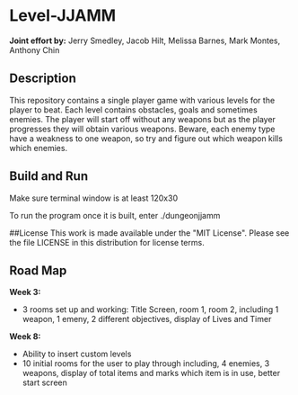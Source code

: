 # Level-JJAMM

**Joint effort by:** Jerry Smedley, Jacob Hilt, Melissa Barnes, Mark Montes, Anthony Chin

## Description
This repository contains a single player game with various levels for the player to beat. Each level contains obstacles, goals and sometimes enemies. The player will start off without any weapons but as the player progresses they will obtain various weapons. Beware, each enemy type have a weakness to one weapon, so try and figure out which weapon kills which enemies.

## Build and Run
Make sure terminal window is at least 120x30

To run the program once it is built, enter
./dungeonjjamm

##License
This work is made available under the "MIT License". Please see the file LICENSE in this distribution for license terms.

## Road Map
**Week 3:**
+ 3 rooms set up and working: Title Screen, room 1, room 2, including 1 weapon, 1 emeny, 2 different objectives, display of Lives and Timer

**Week 8:**
 + Ability to insert custom levels
+ 10 initial rooms for the user to play through including, 4 enemies, 3 weapons, display of total items and marks which item is in use, better start screen
